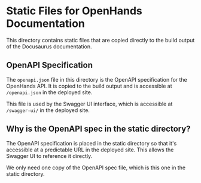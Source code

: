 # Static Files for OpenHands Documentation

This directory contains static files that are copied directly to the build output of the Docusaurus documentation.

## OpenAPI Specification

The `openapi.json` file in this directory is the OpenAPI specification for the OpenHands API. It is copied to the build output and is accessible at `/openapi.json` in the deployed site.

This file is used by the Swagger UI interface, which is accessible at `/swagger-ui/` in the deployed site.

## Why is the OpenAPI spec in the static directory?

The OpenAPI specification is placed in the static directory so that it's accessible at a predictable URL in the deployed site. This allows the Swagger UI to reference it directly.

We only need one copy of the OpenAPI spec file, which is this one in the static directory.